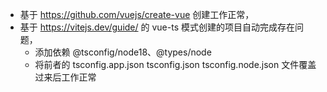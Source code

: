 - 基于 https://github.com/vuejs/create-vue 创建工作正常，
- 基于 https://vitejs.dev/guide/ 的 vue-ts 模式创建的项目自动完成存在问题，
    - 添加依赖 @tsconfig/node18、@types/node
    - 将前者的  tsconfig.app.json  tsconfig.json  tsconfig.node.json 文件覆盖过来后工作正常

